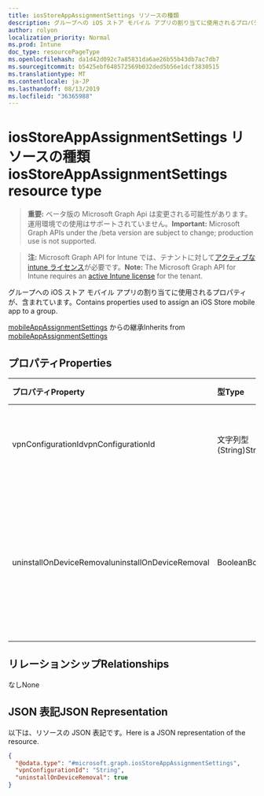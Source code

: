 ```yaml
---
title: iosStoreAppAssignmentSettings リソースの種類
description: グループへの iOS ストア モバイル アプリの割り当てに使用されるプロパティが、含まれています。
author: rolyon
localization_priority: Normal
ms.prod: Intune
doc_type: resourcePageType
ms.openlocfilehash: da1d42d092c7a85831da6ae26b55b43db7ac7db7
ms.sourcegitcommit: b5425ebf648572569b032ded5b56e1dcf3830515
ms.translationtype: MT
ms.contentlocale: ja-JP
ms.lasthandoff: 08/13/2019
ms.locfileid: "36365988"
---
```

# <a name="iosstoreappassignmentsettings-resource-type"></a><span data-ttu-id="f108b-103">iosStoreAppAssignmentSettings リソースの種類</span><span class="sxs-lookup"><span data-stu-id="f108b-103">iosStoreAppAssignmentSettings resource type</span></span>

> <span data-ttu-id="f108b-104">**重要:** ベータ版の Microsoft Graph Api は変更される可能性があります。運用環境での使用はサポートされていません。</span><span class="sxs-lookup"><span data-stu-id="f108b-104">**Important:** Microsoft Graph APIs under the /beta version are subject to change; production use is not supported.</span></span>

> <span data-ttu-id="f108b-105">**注:** Microsoft Graph API for Intune では、テナントに対して[アクティブな intune ライセンス](https://go.microsoft.com/fwlink/?linkid=839381)が必要です。</span><span class="sxs-lookup"><span data-stu-id="f108b-105">**Note:** The Microsoft Graph API for Intune requires an [active Intune license](https://go.microsoft.com/fwlink/?linkid=839381) for the tenant.</span></span>

<span data-ttu-id="f108b-106">グループへの iOS ストア モバイル アプリの割り当てに使用されるプロパティが、含まれています。</span><span class="sxs-lookup"><span data-stu-id="f108b-106">Contains properties used to assign an iOS Store mobile app to a group.</span></span>


<span data-ttu-id="f108b-107">[mobileAppAssignmentSettings](../resources/intune-apps-mobileappassignmentsettings.md) からの継承</span><span class="sxs-lookup"><span data-stu-id="f108b-107">Inherits from [mobileAppAssignmentSettings](../resources/intune-apps-mobileappassignmentsettings.md)</span></span>

## <a name="properties"></a><span data-ttu-id="f108b-108">プロパティ</span><span class="sxs-lookup"><span data-stu-id="f108b-108">Properties</span></span>
|<span data-ttu-id="f108b-109">プロパティ</span><span class="sxs-lookup"><span data-stu-id="f108b-109">Property</span></span>|<span data-ttu-id="f108b-110">型</span><span class="sxs-lookup"><span data-stu-id="f108b-110">Type</span></span>|<span data-ttu-id="f108b-111">説明</span><span class="sxs-lookup"><span data-stu-id="f108b-111">Description</span></span>|
|:---|:---|:---|
|<span data-ttu-id="f108b-112">vpnConfigurationId</span><span class="sxs-lookup"><span data-stu-id="f108b-112">vpnConfigurationId</span></span>|<span data-ttu-id="f108b-113">文字列型 (String)</span><span class="sxs-lookup"><span data-stu-id="f108b-113">String</span></span>|<span data-ttu-id="f108b-114">このアプリに適用するための VPN 構成 ID。</span><span class="sxs-lookup"><span data-stu-id="f108b-114">The VPN Configuration Id to apply for this app.</span></span>|
|<span data-ttu-id="f108b-115">uninstallOnDeviceRemoval</span><span class="sxs-lookup"><span data-stu-id="f108b-115">uninstallOnDeviceRemoval</span></span>|<span data-ttu-id="f108b-116">Boolean</span><span class="sxs-lookup"><span data-stu-id="f108b-116">Boolean</span></span>|<span data-ttu-id="f108b-117">デバイスが Intune から削除されたときにアプリをアンインストールするかどうかを指定します。</span><span class="sxs-lookup"><span data-stu-id="f108b-117">Whether or not to uninstall the app when device is removed from Intune.</span></span>|

## <a name="relationships"></a><span data-ttu-id="f108b-118">リレーションシップ</span><span class="sxs-lookup"><span data-stu-id="f108b-118">Relationships</span></span>
<span data-ttu-id="f108b-119">なし</span><span class="sxs-lookup"><span data-stu-id="f108b-119">None</span></span>

## <a name="json-representation"></a><span data-ttu-id="f108b-120">JSON 表記</span><span class="sxs-lookup"><span data-stu-id="f108b-120">JSON Representation</span></span>
<span data-ttu-id="f108b-121">以下は、リソースの JSON 表記です。</span><span class="sxs-lookup"><span data-stu-id="f108b-121">Here is a JSON representation of the resource.</span></span>
<!-- {
  "blockType": "resource",
  "@odata.type": "microsoft.graph.iosStoreAppAssignmentSettings"
}
-->
``` json
{
  "@odata.type": "#microsoft.graph.iosStoreAppAssignmentSettings",
  "vpnConfigurationId": "String",
  "uninstallOnDeviceRemoval": true
}
```



